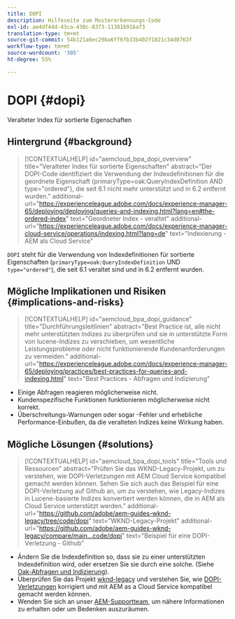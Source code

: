 ```yaml
---
title: DOPI
description: Hilfeseite zum Mustererkennungs-Code
exl-id: ae4df44d-43ca-438c-8373-11381b916af3
translation-type: tm+mt
source-git-commit: 54b121a6ec29ba6ff6fb33b402f1821c34d0763f
workflow-type: tm+mt
source-wordcount: '305'
ht-degree: 55%

---
```


# DOPI {#dopi}

Veralteter Index für sortierte Eigenschaften

## Hintergrund {#background}

>[!CONTEXTUALHELP]
>id="aemcloud_bpa_dopi_overview"
>title="Veralteter Index für sortierte Eigenschaften"
>abstract="Der DOPI-Code identifiziert die Verwendung der Indexdefinitionen für die geordnete Eigenschaft (primaryType=oak:QueryIndexDefinition AND type=&quot;ordered&quot;), die seit 6.1 nicht mehr unterstützt und in 6.2 entfernt wurden."
>additional-url="https://experienceleague.adobe.com/docs/experience-manager-65/deploying/deploying/queries-and-indexing.html?lang=en#the-ordered-index" text="Geordneter Index - veraltet"
>additional-url="https://experienceleague.adobe.com/docs/experience-manager-cloud-service/operations/indexing.html?lang=de" text="Indexierung - AEM als Cloud Service"

`DOPI` steht für die Verwendung von Indexdefinitionen für sortierte Eigenschaften (`primaryType=oak:QueryIndexDefinition` UND `type="ordered"`), die seit 6.1 veraltet sind und in 6.2 entfernt wurden.

## Mögliche Implikationen und Risiken {#implications-and-risks}

>[!CONTEXTUALHELP]
>id="aemcloud_bpa_dopi_guidance"
>title="Durchführungsleitlinien"
>abstract="Best Practice ist, alle nicht mehr unterstützten Indizes zu überprüfen und sie in unterstützte Form von lucene-Indizes zu verschieben, um wesentliche Leistungsprobleme oder nicht funktionierende Kundenanforderungen zu vermeiden."
>additional-url="https://experienceleague.adobe.com/docs/experience-manager-65/deploying/practices/best-practices-for-queries-and-indexing.html" text="Best Practices - Abfragen und Indizierung"

* Einige Abfragen reagieren möglicherweise nicht.
* Kundenspezifische Funktionen funktionieren möglicherweise nicht korrekt.
* Überschreitungs-Warnungen oder sogar -Fehler und erhebliche Performance-Einbußen, da die veralteten Indizes keine Wirkung haben.

## Mögliche Lösungen {#solutions}

>[!CONTEXTUALHELP]
>id="aemcloud_bpa_dopi_tools"
>title="Tools und Ressourcen"
>abstract="Prüfen Sie das WKND-Legacy-Projekt, um zu verstehen, wie DOPI-Verletzungen mit AEM Cloud Service kompatibel gemacht werden können. Sehen Sie sich auch das Beispiel für eine DOPI-Verletzung auf Github an, um zu verstehen, wie Legacy-Indizes in Lucene-basierte Indizes konvertiert werden können, die in AEM als Cloud Service unterstützt werden."
>additional-url="https://github.com/adobe/aem-guides-wknd-legacy/tree/code/dopi" text="WKND-Legacy-Projekt"
>additional-url="https://github.com/adobe/aem-guides-wknd-legacy/compare/main...code/dopi" text="Beispiel für eine DOPI-Verletzung - Github"

* Ändern Sie die Indexdefinition so, dass sie zu einer unterstützten Indexdefinition wird, oder ersetzen Sie sie durch eine solche. (Siehe [Oak-Abfragen und Indizierung](https://experienceleague.adobe.com/docs/experience-manager-65/deploying/deploying/queries-and-indexing.html?lang=de)).
* Überprüfen Sie das Projekt [wknd-legacy](https://github.com/adobe/aem-guides-wknd-legacy/tree/code/dopi) und verstehen Sie, wie [DOPI-Verletzungen](https://github.com/adobe/aem-guides-wknd-legacy/compare/main...code/dopi) korrigiert und mit AEM as a Cloud Service kompatibel gemacht werden können.
* Wenden Sie sich an unser [AEM-Supportteam](https://helpx.adobe.com/de/enterprise/using/support-for-experience-cloud.html), um nähere Informationen zu erhalten oder um Bedenken auszuräumen.
